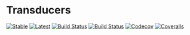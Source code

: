 # Transducers

[![Stable](https://img.shields.io/badge/docs-stable-blue.svg)](https://tkf.github.io/Transducers.jl/stable)
[![Latest](https://img.shields.io/badge/docs-latest-blue.svg)](https://tkf.github.io/Transducers.jl/latest)
[![Build Status](https://travis-ci.com/tkf/Transducers.jl.svg?branch=master)](https://travis-ci.com/tkf/Transducers.jl)
[![Build Status](https://ci.appveyor.com/api/projects/status/github/tkf/Transducers.jl?svg=true)](https://ci.appveyor.com/project/tkf/Transducers-jl)
[![Codecov](https://codecov.io/gh/tkf/Transducers.jl/branch/master/graph/badge.svg)](https://codecov.io/gh/tkf/Transducers.jl)
[![Coveralls](https://coveralls.io/repos/github/tkf/Transducers.jl/badge.svg?branch=master)](https://coveralls.io/github/tkf/Transducers.jl?branch=master)
